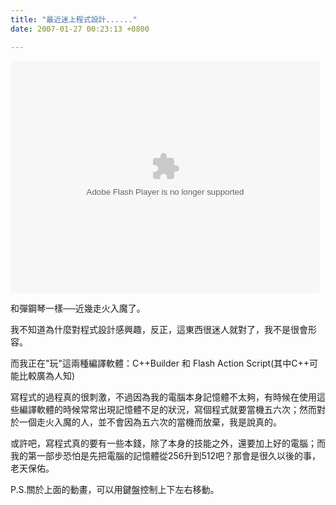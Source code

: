 ```yaml
---
title: "最近迷上程式設計......"
date: 2007-01-27 00:23:13 +0800

---
```

<object codebase="http://download.macromedia.com/pub/shockwave/cabs/flash/swflash.cab#version=6,0,29,0" height="371" width="495" classid="clsid:d27cdb6e-ae6d-11cf-96b8-444553540000" style="display: block !important; ">

 

 <embed height="371" width="495" src="http://9.mms.blog.xuite.net/9/a/8/f/10971305/blog_112520/dv/9896632/9896632.swf" quality="high" pluginspage="http://www.macromedia.com/go/getflashplayer" type="application/x-shockwave-flash" style="display: block !important; "></object>


和彈鋼琴一樣──近幾走火入魔了。

我不知道為什麼對程式設計感興趣，反正，這東西很迷人就對了，我不是很會形容。





而我正在&quot;玩&quot;這兩種編譯軟體：C++Builder 和 Flash Action Script(其中C++可能比較廣為人知)



寫程式的過程真的很刺激，不過因為我的電腦本身記憶體不太夠，有時候在使用這些編譯軟體的時候常常出現記憶體不足的狀況，寫個程式就要當機五六次；然而對於一個走火入魔的人，並不會因為五六次的當機而放棄，我是說真的。



或許吧，寫程式真的要有一些本錢，除了本身的技能之外，還要加上好的電腦；而我的第一部步恐怕是先把電腦的記憶體從256升到512吧？那會是很久以後的事，老天保佑。



P.S.關於上面的動畫，可以用鍵盤控制上下左右移動。




